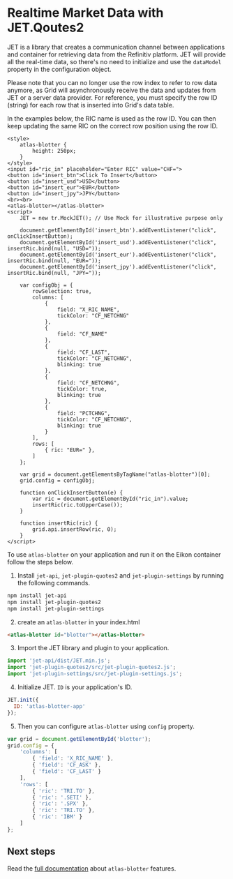 # Realtime Market Data with JET.Qoutes2

JET is a library that creates a communication channel between applications and container for retrieving data from the Refinitiv platform. JET will provide all the real-time data, so there's no need to initialize and use the `dataModel` property in the configuration object.

Please note that you can no longer use the row index to refer to row data anymore, as Grid will asynchronously receive the data and updates from JET or a server data provider. For reference, you must specify the row ID (string) for each row that is inserted into Grid's data table.

In the examples below, the RIC name is used as the row ID. You can then keep updating the same RIC on the correct row position using the row ID.

```live
<style>
	atlas-blotter {
		height: 250px;
	}
</style>
<input id="ric_in" placeholder="Enter RIC" value="CHF=">
<button id="insert_btn">Click To Insert</button>
<button id="insert_usd">USD</button>
<button id="insert_eur">EUR</button>
<button id="insert_jpy">JPY</button>
<br><br>
<atlas-blotter></atlas-blotter>
<script>
	JET = new tr.MockJET(); // Use Mock for illustrative purpose only

	document.getElementById('insert_btn').addEventListener("click", onClickInsertButton);
	document.getElementById('insert_usd').addEventListener("click", insertRic.bind(null, "USD="));
	document.getElementById('insert_eur').addEventListener("click", insertRic.bind(null, "EUR="));
	document.getElementById('insert_jpy').addEventListener("click", insertRic.bind(null, "JPY="));

	var configObj = {
		rowSelection: true,
		columns: [
			{
				field: "X_RIC_NAME",
				tickColor: "CF_NETCHNG"
			},
			{
				field: "CF_NAME"
			},
			{
				field: "CF_LAST",
				tickColor: "CF_NETCHNG",
				blinking: true
			},
			{
				field: "CF_NETCHNG",
				tickColor: true,
				blinking: true
			},
			{
				field: "PCTCHNG",
				tickColor: "CF_NETCHNG",
				blinking: true
			}
		],
		rows: [
			{ ric: "EUR=" },
		]
	};

	var grid = document.getElementsByTagName("atlas-blotter")[0];
	grid.config = configObj;

	function onClickInsertButton(e) {
		var ric = document.getElementById("ric_in").value;
		insertRic(ric.toUpperCase());
	}

	function insertRic(ric) {
		grid.api.insertRow(ric, 0);
	}
</script>
```

To use `atlas-blotter` on your application and run it on the Eikon container follow the steps below.

1. Install `jet-api`, `jet-plugin-quotes2` and `jet-plugin-settings` by running the following commands.

```bash
npm install jet-api
npm install jet-plugin-quotes2
npm install jet-plugin-settings
```

2. create an `atlas-blotter` in your index.html

```html
<atlas-blotter id="blotter"></atlas-blotter>
```

3. Import the JET library and plugin to your application.

```js
import 'jet-api/dist/JET.min.js';
import 'jet-plugin-quotes2/src/jet-plugin-quotes2.js';
import 'jet-plugin-settings/src/jet-plugin-settings.js';
```

4. Initialize JET. `ID` is your application's ID.

```js
JET.init({
  ID: 'atlas-blotter-app'
});
```

5. Then you can configure `atlas-blotter` using `config` property.

```js
var grid = document.getElementById('blotter');
grid.config = {
    'columns': [
        { 'field': 'X_RIC_NAME' },
        { 'field': 'CF_ASK' },
        { 'field': 'CF_LAST' }
    ],
    'rows': [
        { 'ric': 'TRI.TO' },
        { 'ric': '.SETI' },
        { 'ric': '.SPX' },
        { 'ric': 'TRI.TO' },
        { 'ric': 'IBM' }
    ]
};
```

## Next steps

Read the [full documentation](https://amp.int.refinitiv.com/#/package/@elf/atlas-blotter) about `atlas-blotter` features.
